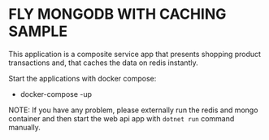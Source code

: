 # FLY MONGODB WITH CACHING SAMPLE
This application is a composite service app that presents shopping product transactions and, that caches the data on redis instantly.

Start the applications with docker compose:

* docker-compose -up

NOTE: If you have any problem, please externally run the redis and mongo container and then start the web api app with `dotnet run` command manually.